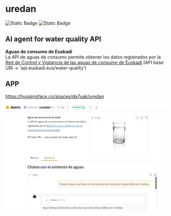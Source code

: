 # uredan

![Static Badge](https://img.shields.io/badge/LangGraph-_-%231C3C3C?logo=langgraph&logoColor=white)
![Static Badge](https://img.shields.io/badge/Gradio-_-%23F97316?logo=gradio&logoColor=white)

## AI agent for water quality API

__Aguas de consumo de Euskadi__  
La API de aguas de consumo permite obtener los datos registrados por la [Red de Control y Vigilancia de las aguas de consumo de Euskadi](https://www.euskadi.eus/informacion/red-de-control-y-vigilancia-de-las-aguas-de-consumo-de-euskadi/web01-a3aguas/es/).(API base URI → 'api.euskadi.eus/water-quality')

## APP

https://huggingface.co/spaces/da7uak/uredan

[![](img/uredan.jpg)](https://huggingface.co/spaces/da7uak/uredan)